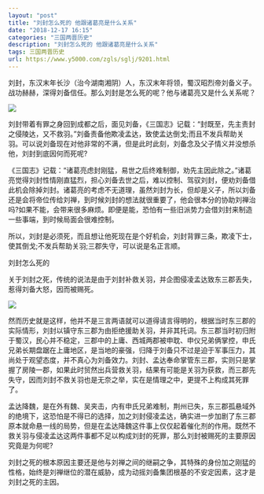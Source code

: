 ```yaml
---
layout: "post"
title: "刘封怎么死的 他跟诸葛亮是什么关系"
date: "2018-12-17 16:15"
categories: "三国两晋历史"
description: "刘封怎么死的 他跟诸葛亮是什么关系"
tags: 三国两晋历史
url: https://www.y5000.com/zgls/sglj/9201.html
---
```






刘封，东汉末年长沙（治今湖南湘阴）人，东汉末年将领，蜀汉昭烈帝刘备义子。战功赫赫，深得刘备信任。那么刘封是怎么死的呢？他与诸葛亮又是什么关系呢？

![](https://img.y5000.com/uploads/allimg/170104/8-1F104163223P9.jpg)

刘封带着有罪之身回到成都之后，面见刘备，《三国志》记载：“封既至，先主责封之侵陵达，又不救羽。”刘备责备他欺凌孟达，致使孟达倒戈;而且不发兵帮助关羽。可以说刘备现在对他非常的不满，但是此时此刻，刘备念及父子情义并没想杀他，刘封到底因何而死呢?

《三国志》记载：“诸葛亮虑封刚猛，易世之后终难制御，劝先主因此除之。”诸葛亮觉得刘封性情刚直猛烈，担心刘备去世之后，难以控制、驾驭刘封，便劝刘备借此机会除掉刘封。诸葛亮的考虑不无道理，虽然刘封为长，但却是义子，所以刘备还是会将帝位传给刘禅，到时候刘封的想法就很重要了，他会很本分的协助刘禅治吗?如果不能，会带来很多麻烦。即便是能，恐怕有一些旧派势力会借刘封来制造一些事端，到时候局面会很难控制。

所以，刘封是必须死，而且想让他死现在是个好机会，刘封背罪三条，欺凌下士，使其倒戈;不发兵帮助关羽;三郡失守，可以说是名正言顺。

刘封怎么死的

关于刘封之死，传统的说法是由于刘封补救关羽，并企图侵凌孟达致东三郡丢失，惹得刘备大怒，因而被赐死。

![](https://img.y5000.com/uploads/allimg/170104/8-1F1041632151N.jpg)

然而历史就是这样，他并不是三言两语就可以道得请言得明的，根据当时东三郡的实际情形，刘封以镇守东三郡为由拒绝援助关羽，并非其托词。东三郡当时初归附于蜀汉，民心并不稳定，三郡中的上庸、西城两郡被申耽、申仪兄弟俩掌控，申氏兄弟长期盘踞在上庸地区，是当地的豪强，归降于刘备只不过是迫于军事压力，其尚处于观望态度，并不真心为刘备效力。刘封、孟达奉命掌管东三郡，实则只是掌握了房陵一郡，如果此时贸然出兵营救关羽，结果有可能是关羽为获救，而三郡先失守，因而刘封不救关羽也是无奈之举，实在是情理之中，更提不上构成其死罪了。

孟达降魏，是在外有魏、吴夹击，内有申氏兄弟难制，荆州已失，东三郡孤悬域外的绝境下，这恐怕是不得已的选择，加之刘封侵凌孟达，确实进一步加剧了东三郡原本就命悬一线的局势，但是在孟达降魏这件事上仅仅起着催化剂的作用。既然不救关羽与侵凌孟达这两件事都不足以构成刘封的死罪，那么刘封被赐死的主要原因究竟是为何呢?

刘封之死的根本原因主要还是他与刘禅之间的继嗣之争，其特殊的身份加之刚猛的性格，始终是刘禅继位的潜在威胁，成为动摇刘备集团根基的不安定因素，这才是刘封之死的主因。
